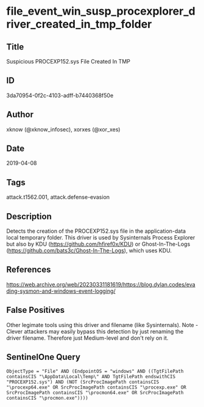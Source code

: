 # file_event_win_susp_procexplorer_driver_created_in_tmp_folder

## Title
Suspicious PROCEXP152.sys File Created In TMP

## ID
3da70954-0f2c-4103-adff-b7440368f50e

## Author
xknow (@xknow_infosec), xorxes (@xor_xes)

## Date
2019-04-08

## Tags
attack.t1562.001, attack.defense-evasion

## Description
Detects the creation of the PROCEXP152.sys file in the application-data local temporary folder.
This driver is used by Sysinternals Process Explorer but also by KDU (https://github.com/hfiref0x/KDU) or Ghost-In-The-Logs (https://github.com/bats3c/Ghost-In-The-Logs), which uses KDU.


## References
https://web.archive.org/web/20230331181619/https://blog.dylan.codes/evading-sysmon-and-windows-event-logging/

## False Positives
Other legimate tools using this driver and filename (like Sysinternals). Note - Clever attackers may easily bypass this detection by just renaming the driver filename. Therefore just Medium-level and don't rely on it.

## SentinelOne Query
```
ObjectType = "File" AND (EndpointOS = "windows" AND ((TgtFilePath containsCIS "\AppData\Local\Temp\" AND TgtFilePath endswithCIS "PROCEXP152.sys") AND (NOT (SrcProcImagePath containsCIS "\procexp64.exe" OR SrcProcImagePath containsCIS "\procexp.exe" OR SrcProcImagePath containsCIS "\procmon64.exe" OR SrcProcImagePath containsCIS "\procmon.exe"))))

```